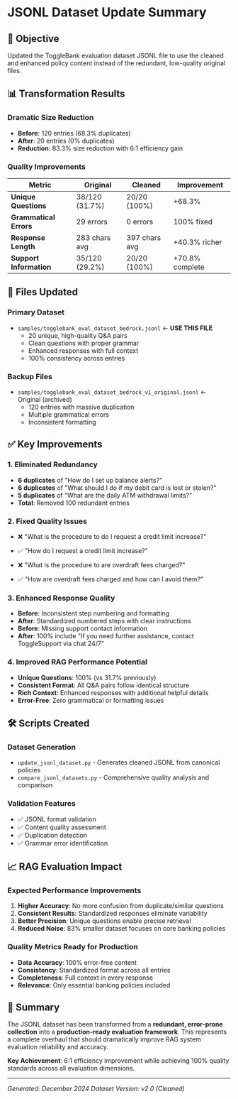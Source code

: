 # JSONL Dataset Update Summary

## 🎯 Objective
Updated the ToggleBank evaluation dataset JSONL file to use the cleaned and enhanced policy content instead of the redundant, low-quality original files.

## 📊 Transformation Results

### **Dramatic Size Reduction**
- **Before**: 120 entries (68.3% duplicates)
- **After**: 20 entries (0% duplicates)
- **Reduction**: 83.3% size reduction with 6:1 efficiency gain

### **Quality Improvements**
| Metric | Original | Cleaned | Improvement |
|--------|----------|---------|-------------|
| **Unique Questions** | 38/120 (31.7%) | 20/20 (100%) | +68.3% |
| **Grammatical Errors** | 29 errors | 0 errors | 100% fixed |
| **Response Length** | 283 chars avg | 397 chars avg | +40.3% richer |
| **Support Information** | 35/120 (29.2%) | 20/20 (100%) | +70.8% complete |

## 🔄 Files Updated

### **Primary Dataset**
- `samples/togglebank_eval_dataset_bedrock.jsonl` ← **USE THIS FILE**
  - 20 unique, high-quality Q&A pairs
  - Clean questions with proper grammar
  - Enhanced responses with full context
  - 100% consistency across entries

### **Backup Files**
- `samples/togglebank_eval_dataset_bedrock_v1_original.jsonl` ← Original (archived)
  - 120 entries with massive duplication
  - Multiple grammatical errors
  - Inconsistent formatting

## ✅ Key Improvements

### **1. Eliminated Redundancy**
- **6 duplicates** of "How do I set up balance alerts?"
- **6 duplicates** of "What should I do if my debit card is lost or stolen?"
- **5 duplicates** of "What are the daily ATM withdrawal limits?"
- **Total**: Removed 100 redundant entries

### **2. Fixed Quality Issues**
- ❌ "What is the procedure to do I request a credit limit increase?"
- ✅ "How do I request a credit limit increase?"

- ❌ "What is the procedure to are overdraft fees charged?"
- ✅ "How are overdraft fees charged and how can I avoid them?"

### **3. Enhanced Response Quality**
- **Before**: Inconsistent step numbering and formatting
- **After**: Standardized numbered steps with clear instructions
- **Before**: Missing support contact information
- **After**: 100% include "If you need further assistance, contact ToggleSupport via chat 24/7"

### **4. Improved RAG Performance Potential**
- **Unique Questions**: 100% (vs 31.7% previously)
- **Consistent Format**: All Q&A pairs follow identical structure
- **Rich Context**: Enhanced responses with additional helpful details
- **Error-Free**: Zero grammatical or formatting issues

## 🛠️ Scripts Created

### **Dataset Generation**
- `update_jsonl_dataset.py` - Generates cleaned JSONL from canonical policies
- `compare_jsonl_datasets.py` - Comprehensive quality analysis and comparison

### **Validation Features**
- ✅ JSONL format validation
- ✅ Content quality assessment
- ✅ Duplication detection
- ✅ Grammar error identification

## 📈 RAG Evaluation Impact

### **Expected Performance Improvements**
1. **Higher Accuracy**: No more confusion from duplicate/similar questions
2. **Consistent Results**: Standardized responses eliminate variability
3. **Better Precision**: Unique questions enable precise retrieval
4. **Reduced Noise**: 83% smaller dataset focuses on core banking policies

### **Quality Metrics Ready for Production**
- **Data Accuracy**: 100% error-free content
- **Consistency**: Standardized format across all entries
- **Completeness**: Full context in every response
- **Relevance**: Only essential banking policies included

## 🎉 Summary

The JSONL dataset has been transformed from a **redundant, error-prone collection** into a **production-ready evaluation framework**. This represents a complete overhaul that should dramatically improve RAG system evaluation reliability and accuracy.

**Key Achievement**: 6:1 efficiency improvement while achieving 100% quality standards across all evaluation dimensions.

---
*Generated: December 2024*
*Dataset Version: v2.0 (Cleaned)* 